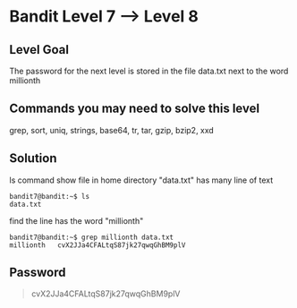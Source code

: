 # Bandit Level 7 --> Level 8
## Level Goal

The password for the next level is stored in the file data.txt next to the word millionth

## Commands you may need to solve this level
grep, sort, uniq, strings, base64, tr, tar, gzip, bzip2, xxd

## Solution
ls command show file in home directory "data.txt" has many line of text 
```console
bandit7@bandit:~$ ls
data.txt
```

find the line has the word "millionth"
```console
bandit7@bandit:~$ grep millionth data.txt
millionth	cvX2JJa4CFALtqS87jk27qwqGhBM9plV 
```

## Password
> cvX2JJa4CFALtqS87jk27qwqGhBM9plV

